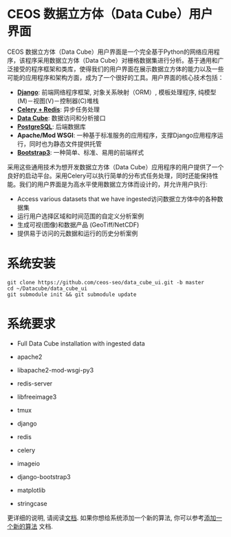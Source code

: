 CEOS 数据立方体（Data Cube）用户界面
=================
CEOS 数据立方体（Data Cube）用户界面是一个完全基于Python的网络应用程序，该程序采用数据立方体（Data Cube）对栅格数据集进行分析。基于通用和广泛接受的程序框架和类库，使得我们的用户界面在展示数据立方体的能力以及一些可能的应用程序和架构方面，成为了一个很好的工具。用户界面的核心技术包括：
* [**Django**](https://www.djangoproject.com/): 前端网络程序框架, 对象关系映射（ORM）, 模板处理程序, 纯模型(M)－视图(V)－控制器(C)堆栈
* [**Celery + Redis**](http://www.celeryproject.org/): 异步任务处理
* [**Data Cube**](http://datacube-core.readthedocs.io/en/stable/): 数据访问和分析接口
* [**PostgreSQL**](https://www.postgresql.org/): 后端数据库
* **Apache/Mod WSGI**: 一种基于标准服务的应用程序，支撑Django应用程序运行，同时也为静态文件提供托管
* [**Bootstrap3**](http://getbootstrap.com/): 一种简单、标准、易用的前端样式

采用这些通用技术为想开发数据立方体（Data Cube）应用程序的用户提供了一个良好的启动平台。采用Celery可以执行简单的分布式任务处理，同时还能保持性能。我们的用户界面是为高水平使用数据立方体而设计的，并允许用户执行:
* Access various datasets that we have ingested访问数据立方体中的各种数据集
* 运行用户选择区域和时间范围的自定义分析案例
* 生成可视(图像)和数据产品 (GeoTiff/NetCDF)
* 提供易于访问的元数据和运行的历史分析案例

系统安装
=================
```
git clone https://github.com/ceos-seo/data_cube_ui.git -b master
cd ~/Datacube/data_cube_ui
git submodule init && git submodule update
```

系统要求
=================

* Full Data Cube installation with ingested data

* apache2
* libapache2-mod-wsgi-py3
* redis-server
* libfreeimage3
* tmux
* django
* redis
* celery
* imageio
* django-bootstrap3
* matplotlib
* stringcase

更详细的说明, 请阅读[文档](docs/ui_install.md). 如果你想给系统添加一个新的算法, 你可以参考[添加一个新的算法](docs/adding_new_pages.md) 文档.
